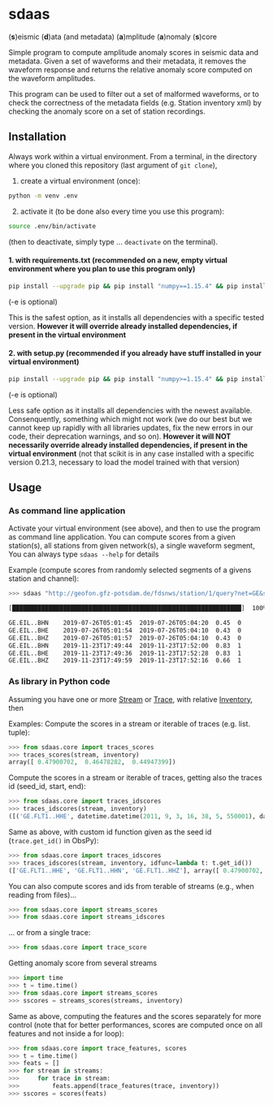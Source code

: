 # sdaas

(**s**)eismic (**d**)ata (and metadata) (**a**)mplitude (**a**)nomaly (**s**)core


Simple program to compute amplitude anomaly scores in seismic data and metadata.
Given a set of waveforms and their metadata, it removes the waveform response
and returns the relative anomaly score computed on the waveform amplitudes.

This program can be used to filter out a set of  malformed waveforms,
or to check the correctness of the metadata fields (e.g. Station inventory xml)
by checking the anomaly score on a set of station recordings.



## Installation

Always work within a virtual environment. From a terminal, in the directory
where you cloned this repository (last argument of `git clone`),

1. create a virtual environment (once):

```bash
python -m venv .env
```

2. activate it (to be done also every time you use this program):
```bash
source .env/bin/activate
```
(then to deactivate, simply type ... `deactivate` on the terminal). 

#### 1. with requirements.txt (recommended on a new, empty virtual environment where you plan to use this program only)

```bash
pip install --upgrade pip && pip install "numpy==1.15.4" && pip install -r ./requirements.txt && pip install -e .
```
(-e is optional)

This is the safest option, as it installs all dependencies with a specific tested version.
**However it will override already installed dependencies, if present in the virtual environment**


#### 2. with setup.py (recommended if you already have stuff installed in your virtual environment)

```bash
pip install --upgrade pip && pip install "numpy>=1.15.4" && pip install -e .
```
(-e is optional)

Less safe option as it installs all dependencies with the newest available.
Consenquently, something which might not work (we do our best but we cannot keep
up rapidly with all libraries updates, fix the new errors in our code, their
deprecation warnings, and so on). **However it will NOT necessarily override
already installed dependencies, if present in the virtual environment**
(not that scikit is in any case installed with a specific version 0.21.3,
necessary to load the model trained with that version)


## Usage


### As command line application

Activate your virtual environment (see above), and then to use the program
as command line application. You can compute scores from a given station(s), all stations
from given network(s), a single waveform segment,  You can always type `sdaas --help` for details


Example (compute scores from randomly selected segments of a givens station and channel):

```bash
>>> sdaas "http://geofon.gfz-potsdam.de/fdsnws/station/1/query?net=GE&sta=BKB&cha=BH?&start=2016-01-01&level=response" -v -c -th 0.7

[███████████████████████████████████████████████████████████████]  100%  0d 00:00:00

GE.EIL..BHN    2019-07-26T05:01:45  2019-07-26T05:04:20  0.45  0
GE.EIL..BHE    2019-07-26T05:01:54  2019-07-26T05:04:10  0.43  0
GE.EIL..BHZ    2019-07-26T05:01:57  2019-07-26T05:04:10  0.43  0
GE.EIL..BHN    2019-11-23T17:49:44  2019-11-23T17:52:00  0.83  1
GE.EIL..BHE    2019-11-23T17:49:36  2019-11-23T17:52:28  0.83  1
GE.EIL..BHZ    2019-11-23T17:49:59  2019-11-23T17:52:16  0.66  1
```

### As library in Python code
Assuming you have one or more [Stream](https://docs.obspy.org/packages/autogen/obspy.core.stream.Stream.html)
or [Trace](https://docs.obspy.org/packages/autogen/obspy.core.trace.Trace.html),
with relative [Inventory](https://docs.obspy.org/packages/obspy.core.inventory.html), then

Examples: Compute the scores in a stream or iterable of traces (e.g. list. tuple):
```python
>>> from sdaas.core import traces_scores
>>> traces_scores(stream, inventory)
array([ 0.47900702,  0.46478282,  0.44947399])
```

Compute the scores in a stream or iterable of traces, getting also the traces id (seed_id, start, end):
```python
>>> from sdaas.core import traces_idscores
>>> traces_idscores(stream, inventory)
([('GE.FLT1..HHE', datetime.datetime(2011, 9, 3, 16, 38, 5, 550001), datetime.datetime(2011, 9, 3, 16, 42, 12, 50001)), ('GE.FLT1..HHN', datetime.datetime(2011, 9, 3, 16, 38, 5, 760000), datetime.datetime(2011, 9, 3, 16, 42, 9, 670000)), ('GE.FLT1..HHZ', datetime.datetime(2011, 9, 3, 16, 38, 8, 40000), datetime.datetime(2011, 9, 3, 16, 42, 9, 670000))], array([ 0.47900702,  0.46478282,  0.44947399]))
```

Same as above, with custom id function given as the seed id (`trace.get_id()` in ObsPy):
```python
>>> from sdaas.core import traces_idscores
>>> traces_idscores(stream, inventory, idfunc=lambda t: t.get_id())
(['GE.FLT1..HHE', 'GE.FLT1..HHN', 'GE.FLT1..HHZ'], array([ 0.47900702,  0.46478282,  0.44947399]))
```

You can also compute scores and ids from terable of streams (e.g., when reading from files)...
```python
>>> from sdaas.core import streams_scores
>>> from sdaas.core import streams_idscores
```

... or from a single trace:
```python
>>> from sdaas.core import trace_score
```

Getting anomaly score from several streams
```python
>>> import time
>>> t = time.time()
>>> from sdaas.core import streams_scores
>>> sscores = streams_scores(streams, inventory)
```

Same as above, computing the features and the scores separately for more control (note that for better performances, scores are computed once on all features and not inside a for loop):
```python
>>> from sdaas.core import trace_features, scores
>>> t = time.time()
>>> feats = []
>>> for stream in streams:
>>>     for trace in stream:
>>>         feats.append(trace_features(trace, inventory))
>>> sscores = scores(feats)
```
